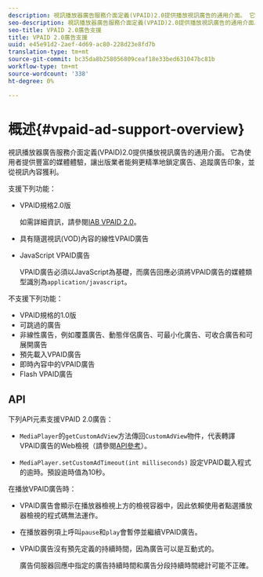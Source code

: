 ```yaml
---
description: 視訊播放器廣告服務介面定義(VPAID)2.0提供播放視訊廣告的通用介面。 它為使用者提供豐富的媒體體驗，讓出版業者能夠更精準地鎖定廣告、追蹤廣告印象，並從視訊內容獲利。
seo-description: 視訊播放器廣告服務介面定義(VPAID)2.0提供播放視訊廣告的通用介面。 它為使用者提供豐富的媒體體驗，讓出版業者能夠更精準地鎖定廣告、追蹤廣告印象，並從視訊內容獲利。
seo-title: VPAID 2.0廣告支援
title: VPAID 2.0廣告支援
uuid: e45e91d2-2aef-4d69-ac80-228d23e8fd7b
translation-type: tm+mt
source-git-commit: bc35da8b258056809ceaf18e33bed631047bc81b
workflow-type: tm+mt
source-wordcount: '338'
ht-degree: 0%

---
```



# 概述{#vpaid-ad-support-overview}

視訊播放器廣告服務介面定義(VPAID)2.0提供播放視訊廣告的通用介面。 它為使用者提供豐富的媒體體驗，讓出版業者能夠更精準地鎖定廣告、追蹤廣告印象，並從視訊內容獲利。

支援下列功能：

* VPAID規格2.0版

   如需詳細資訊，請參閱[IAB VPAID 2.0](https://www.iab.com/wp-content/uploads/2015/06/VPAID_2_0_Final_04-10-2012.pdf)。
* 具有隨選視訊(VOD)內容的線性VPAID廣告
* JavaScript VPAID廣告

   VPAID廣告必須以JavaScript為基礎，而廣告回應必須將VPAID廣告的媒體類型識別為`application/javascript`。

不支援下列功能：

* VPAID規格的1.0版
* 可跳過的廣告
* 非線性廣告，例如覆蓋廣告、動態伴侶廣告、可最小化廣告、可收合廣告和可展開廣告
* 預先載入VPAID廣告
* 即時內容中的VPAID廣告
* Flash VPAID廣告

## API

下列API元素支援VPAID 2.0廣告：

* `MediaPlayer`的`getCustomAdView`方法傳回`CustomAdView`物件，代表轉譯VPAID廣告的Web檢視（請參閱[API參考](https://help.adobe.com/en_US/primetime/api/psdk/javadoc/index.html)）。

* `MediaPlayer.setCustomAdTimeout(int milliseconds)` 設定VPAID載入程式的逾時。預設逾時值為10秒。

在播放VPAID廣告時：

* VPAID廣告會顯示在播放器檢視上方的檢視容器中，因此依賴使用者點選播放器檢視的程式碼無法運作。
* 在播放器例項上呼叫`pause`和`play`會暫停並繼續VPAID廣告。

* VPAID廣告沒有預先定義的持續時間，因為廣告可以是互動式的。

   廣告伺服器回應中指定的廣告持續時間和廣告分段持續時間總計可能不正確。